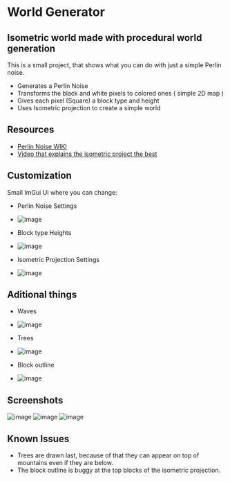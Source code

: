 # World Generator

## Isometric world made with procedural world generation

This is a small project, that shows what you can do with just a simple Perlin noise.

* Generates a Perlin Noise
* Transforms the black and white pixels to colored ones ( simple 2D map )
* Gives each pixel (Square) a block type and height
* Uses Isometric projection to create a simple world

## Resources
* [Perlin Noise WIKI](https://en.wikipedia.org/wiki/Perlin_noise)
* [Video that explains the isometric project the best](https://www.youtube.com/watch?v=04oQ2jOUjkU)

## Customization
Small ImGui UI where you can change:

* Perlin Noise Settings
- ![image](https://github.com/user-attachments/assets/e5479061-f91e-411b-8993-bc21cdaab39c)
* Block type Heights
- ![image](https://github.com/user-attachments/assets/6a2a5616-c0cd-41a5-ac0e-126403be292b)
* Isometric Projection Settings
- ![image](https://github.com/user-attachments/assets/28ee1e92-c8fa-4ec0-8e36-c9cb87886a09)

## Aditional things
* Waves
- ![image](https://github.com/user-attachments/assets/5dcb7e61-4395-4158-97e2-68b918c706e9)
* Trees
- ![image](https://github.com/user-attachments/assets/f23bf139-a1cd-4a98-9428-7dfd4b8528cd)
* Block outline
- ![image](https://github.com/user-attachments/assets/dc1c1f31-db31-451d-ae41-42e289594c42)

## Screenshots
![image](https://github.com/user-attachments/assets/a89112d3-cae7-4f6b-be3c-48b3ee1af055)
![image](https://github.com/user-attachments/assets/084d2bab-81e4-4ba7-a474-e68ceeb347b0)
![image](https://github.com/user-attachments/assets/e276c1d3-df33-4aba-a624-970394a9f3ac)

## Known Issues
* Trees are drawn last, because of that they can appear on top of mountains even if they are below.
* The block outline is buggy at the top blocks of the isometric projection.
